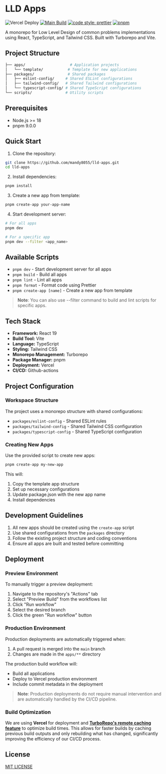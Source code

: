 # LLD Apps

![Vercel Deploy](https://deploy-badge.vercel.app/vercel/lld-apps) [![Main Build](https://github.com/mandy8055/lld-apps/actions/workflows/prod-build.yml/badge.svg)](https://github.com/mandy8055/lld-apps/actions/workflows/prod-build.yml) [![code style: prettier](https://img.shields.io/badge/code_style-prettier-ff69b4.svg?style=flat-square)](https://github.com/prettier/prettier) [![pnpm](https://img.shields.io/badge/maintained%20with-pnpm-f9ad00.svg)](https://pnpm.io/)

A monorepo for Low Level Design of common problems implementations using React, TypeScript, and Tailwind CSS. Built with Turborepo and Vite.

## Project Structure

```bash
├── apps/                    # Application projects
│   └── template/           # Template for new applications
├── packages/               # Shared packages
│   ├── eslint-config/     # Shared ESLint configurations
│   ├── tailwind-config/   # Shared Tailwind configurations
│   └── typescript-config/ # Shared TypeScript configurations
└── scripts/               # Utility scripts
```

## Prerequisites

- Node.js >= 18
- pnpm 9.0.0

## Quick Start

1. Clone the repository:

```bash
git clone https://github.com/mandy8055/lld-apps.git
cd lld-apps
```

2. Install dependencies:

```bash
pnpm install
```

3. Create a new app from template:

```bash
pnpm create-app your-app-name
```

4. Start development server:

```bash
# For all apps
pnpm dev

# For a specific app
pnpm dev --filter <app_name>
```

## Available Scripts

- `pnpm dev` - Start development server for all apps
- `pnpm build` - Build all apps
- `pnpm lint` - Lint all apps
- `pnpm format` - Format code using Prettier
- `pnpm create-app [name]` - Create a new app from template

> **Note**: You can also use --filter command to build and lint scripts for specific apps.

## Tech Stack

- **Framework:** React 19
- **Build Tool:** Vite
- **Language:** TypeScript
- **Styling:** Tailwind CSS
- **Monorepo Management:** Turborepo
- **Package Manager:** pnpm
- **Deployment:** Vercel
- **CI/CD:** Github-actions

## Project Configuration

### Workspace Structure

The project uses a monorepo structure with shared configurations:

- `packages/eslint-config` - Shared ESLint rules
- `packages/tailwind-config` - Shared Tailwind CSS configuration
- `packages/typescript-config` - Shared TypeScript configuration

### Creating New Apps

Use the provided script to create new apps:

```bash
pnpm create-app my-new-app
```

This will:

1. Copy the template app structure
2. Set up necessary configurations
3. Update package.json with the new app name
4. Install dependencies

## Development Guidelines

1. All new apps should be created using the `create-app` script
2. Use shared configurations from the `packages` directory
3. Follow the existing project structure and coding conventions
4. Ensure all apps are built and tested before committing

## Deployment

### Preview Environment

To manually trigger a preview deployment:

1. Navigate to the repository's "Actions" tab
2. Select "Preview Build" from the workflows list
3. Click "Run workflow"
4. Select the desired branch
5. Click the green "Run workflow" button

### Production Environment

Production deployments are automatically triggered when:

1. A pull request is merged into the `main` branch
2. Changes are made in the `apps/**` directory

The production build workflow will:

- Build all applications
- Deploy to Vercel production environment
- Include commit metadata in the deployment

> **Note**: Production deployments do not require manual intervention and are automatically handled by the CI/CD pipeline.

### Build Optimization

We are using **Vercel** for deployment and [**TurboRepo's remote caching feature**](https://turbo.build/repo/docs/core-concepts/remote-caching) to optimize build times. This allows for faster builds by caching previous build outputs and only rebuilding what has changed, significantly improving the efficiency of our CI/CD process.

## License

[MIT LICENSE](https://github.com/mandy8055/lld-apps/blob/main/LICENSE)
